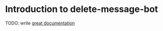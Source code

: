 # Introduction to delete-message-bot

TODO: write [great documentation](http://jacobian.org/writing/what-to-write/)
